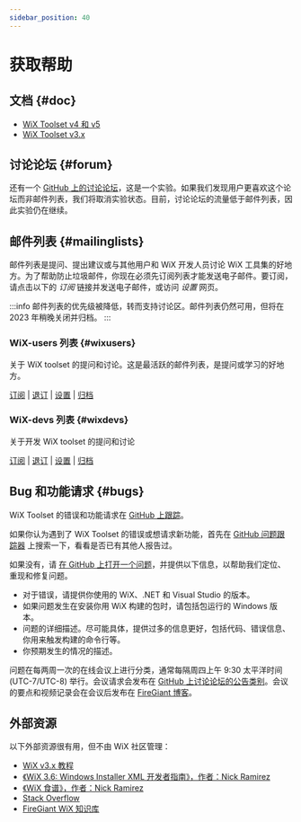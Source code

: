 ```yaml
---
sidebar_position: 40
---
```


# 获取帮助

## 文档 {#doc}

* [WiX Toolset v4 和 v5][v4]
* [WiX Toolset v3.x][v3]


## 讨论论坛 {#forum}

还有一个 [GitHub 上的讨论论坛][ghtalk]，这是一个实验。如果我们发现用户更喜欢这个论坛而非邮件列表，我们将取消实验状态。目前，讨论论坛的流量低于邮件列表，因此实验仍在继续。


## 邮件列表 {#mailinglists}

邮件列表是提问、提出建议或与其他用户和 WiX 开发人员讨论 WiX 工具集的好地方。为了帮助防止垃圾邮件，你现在必须先订阅列表才能发送电子邮件。要订阅，请点击以下的 *订阅* 链接并发送电子邮件，或访问 *设置* 网页。

:::info
邮件列表的优先级被降低，转而支持讨论区。邮件列表仍然可用，但将在 2023 年稍晚关闭并归档。
:::

### WiX-users 列表 {#wixusers}

关于 WiX toolset 的提问和讨论。这是最活跃的邮件列表，是提问或学习的好地方。

[订阅](mailto:wix-users-request@lists.wixtoolset.org?subject=subscribe) | [退订](mailto:wix-users-unsubscribe@lists.wixtoolset.org?subject=unsubscribe) | [设置](http://lists.wixtoolset.org/listinfo.cgi/wix-users-wixtoolset.org) | [归档](http://lists.wixtoolset.org/pipermail/wix-users-wixtoolset.org/)


### WiX-devs 列表 {#wixdevs}

关于开发 WiX toolset 的提问和讨论

[订阅](mailto:wix-devs-subscribe@lists.wixtoolset.org?subject=subscribe) | [退订](mailto:wix-devs-unsubscribe@lists.wixtoolset.org?subject=unsubscribe) | [设置](http://lists.wixtoolset.org/listinfo.cgi/wix-devs-wixtoolset.org) | [归档](http://lists.wixtoolset.org/pipermail/wix-devs-wixtoolset.org/)


## Bug 和功能请求 {#bugs}

WiX Toolset 的错误和功能请求在 [GitHub 上跟踪](https://github.com/wixtoolset/issues/issues)。

如果你认为遇到了 WiX Toolset 的错误或想请求新功能，首先在 [GitHub 问题跟踪器](https://github.com/wixtoolset/issues/issues) 上搜索一下，看看是否已有其他人报告过。

如果没有，请 [在 GitHub 上打开一个问题](https://github.com/wixtoolset/issues/issues/new/choose)，并提供以下信息，以帮助我们定位、重现和修复问题。

* 对于错误，请提供你使用的 WiX、.NET 和 Visual Studio 的版本。
* 如果问题发生在安装你用 WiX 构建的包时，请包括包运行的 Windows 版本。
* 问题的详细描述。尽可能具体，提供过多的信息更好，包括代码、错误信息、你用来触发构建的命令行等。
* 你预期发生的情况的描述。

问题在每两周一次的在线会议上进行分类，通常每隔周四上午 9:30 太平洋时间 (UTC-7/UTC-8) 举行。会议请求会发布在 [GitHub 上讨论论坛的公告类别][announcements]。会议的要点和视频记录会在会议后发布在 [FireGiant 博客](https://www.firegiant.com/blog/)。


## 外部资源

以下外部资源很有用，但不由 WiX 社区管理：

* [WiX v3.x 教程][tutorial]
* [《WiX 3.6: Windows Installer XML 开发者指南》，作者：Nick Ramirez][book1]
* [《WiX 食谱》，作者：Nick Ramirez][book2]
* [Stack Overflow][so]
* [FireGiant WiX 知识库][fg]

[v3]: wix3.md
[v4]: intro.md
[tutorial]: https://www.firegiant.com/wix/tutorial/
[book1]: https://www.packtpub.com/product/wix-3-6-a-developer-s-guide-to-windows-installer-xml/9781782160427
[book2]: https://www.packtpub.com/product/wix-cookbook/9781784393212
[so]: https://stackoverflow.com/questions/tagged/wix?sort=newest
[fg]: https://support.firegiant.com/forums
[ghtalk]: https://github.com/wixtoolset/issues/discussions
[announcements]: https://github.com/orgs/wixtoolset/discussions/categories/announcements
